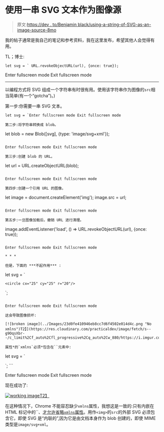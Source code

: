 # 使用一串 SVG 文本作为图像源

> 原文:[https://dev . to/Benjamin black/using-a-string-of-SVG-as-an-image-source-8mo](https://dev.to/benjaminblack/using-a-string-of-svg-as-an-image-source-8mo)

我的帖子通常是我自己的笔记和参考资料，我在这里发布，希望其他人会觉得有用。

TL；博士:

```
let svg = ` URL.revokeObjectURL(url), {once: true}); 
```

Enter fullscreen mode Exit fullscreen mode

* * *

以编程方式将 SVG 组成一个字符串有时很有用。使用该字符串作为图像的`src`相当简单(有一个“gotcha”)。)

第一步:你需要一串 SVG 文本。

```
let svg = `Enter fullscreen mode Exit fullscreen mode

第二步:将字符串转换成 blob。

```
let blob = new Blob([svg], {type: 'image/svg+xml'}); 
```

Enter fullscreen mode Exit fullscreen mode

第三步:创建 blob 的 URL。

```
let url = URL.createObjectURL(blob); 
```

Enter fullscreen mode Exit fullscreen mode

第四步:创建一个引用 URL 的图像。

```
let image = document.createElement('img');
image.src = url; 
```

Enter fullscreen mode Exit fullscreen mode

第五步:一旦图像加载后，撤销 URL 进行清理。

```
image.addEventListener('load', () => URL.revokeObjectURL(url), {once: true}); 
```

Enter fullscreen mode Exit fullscreen mode

* * *

但是，下面的 ***不起作用*** :

```
let svg = `

    <circle cx="25" cy="25" r="20"/>
`; 
```

Enter fullscreen mode Exit fullscreen mode

这会导致图像损坏:

[![broken image](../Images/23d0fe410946eb8cc7d6f4502e014d4c.png "No xmlns")T2】](https://res.cloudinary.com/practicaldev/image/fetch/s--g9OqsXbr--/c_limit%2Cf_auto%2Cfl_progressive%2Cq_auto%2Cw_880/https://i.imgur.com/3Lsgp7A.png)

属性*的`xmlns`必须*包含在``元素中:

```
let svg = `

   <circle cx="25" cy="25" r="20"/>
`; 
```

Enter fullscreen mode Exit fullscreen mode

现在成功了:

[![working image](../Images/c2b1309c406b217f9e6ae14d706c076f.png "Yes xmlns")T2】](https://res.cloudinary.com/practicaldev/image/fetch/s--qvvzdZ9u--/c_limit%2Cf_auto%2Cfl_progressive%2Cq_auto%2Cw_880/https://i.imgur.com/G6bw388.png)

在这种情况下，Chrome 不能容忍缺少`xmlns`属性，我想这是一致的:只有内嵌在 HTML 标记中的``、[才允许省略`xmlns`属性](https://www.w3.org/TR/html5/syntax.html#foreign-elements)。用作`<img>`的`src`的外部 SVG 必须包含它，即使 SVG 是“内联的”,因为它是由文档本身作为 blob 创建的，即使 MIME 类型是`image/svg+xml`。